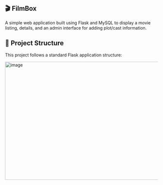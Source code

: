 ## 🎬 FilmBox

A simple web application built using Flask and MySQL to display a movie listing, details, and an admin interface for adding plot/cast information.

## 📁 Project Structure

This project follows a standard Flask application structure:

<img width="754" height="389" alt="image" src="https://github.com/user-attachments/assets/b8520f63-1942-4a65-8951-ab6538243c19" />

